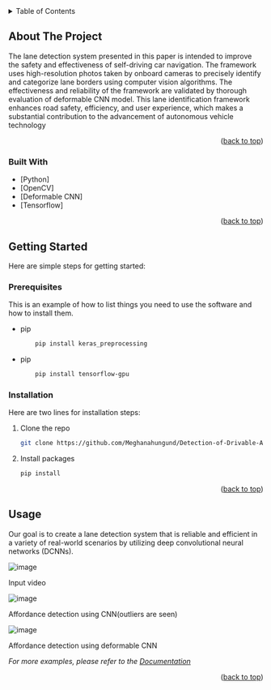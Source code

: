 <!-- TABLE OF CONTENTS -->
<details>
  <summary>Table of Contents</summary>
  <ol>
    <li>
      <a href="#about-the-project">About The Project</a>
      <ul>
        <li><a href="#built-with">Built With</a></li>
      </ul>
    </li>
    <li>
      <a href="#getting-started">Getting Started</a>
      <ul>
        <li><a href="#prerequisites">Prerequisites</a></li>
        <li><a href="#installation">Installation</a></li>
      </ul>
    </li>
    <li><a href="#usage">Usage</a></li>
    <li><a href="#roadmap">Roadmap</a></li>
    <li><a href="#contributing">Contributing</a></li>
    <li><a href="#license">License</a></li>
    <li><a href="#contact">Contact</a></li>
    <li><a href="#acknowledgments">Acknowledgments</a></li>
  </ol>
</details>



<!-- ABOUT THE PROJECT -->
## About The Project



The lane detection system presented in this paper is intended to improve the safety and
 effectiveness of self-driving car navigation. The framework uses high-resolution photos
 taken by onboard cameras to precisely identify and categorize lane borders using
 computer vision algorithms. 
The effectiveness and reliability of the framework are validated by thorough
 evaluation of deformable CNN model. This lane identification framework enhances road
 safety, efficiency, and user experience, which makes a substantial contribution to the
 advancement of autonomous vehicle technology

<p align="right">(<a href="#readme-top">back to top</a>)</p>



### Built With


* [Python]
* [OpenCV]
* [Deformable CNN]
* [Tensorflow]

<p align="right">(<a href="#readme-top">back to top</a>)</p>



<!-- GETTING STARTED -->
## Getting Started

Here are simple steps for getting started:



### Prerequisites

This is an example of how to list things you need to use the software and how to install them.
* pip
  ```sh
      pip install keras_preprocessing
  ```
* pip
  ```sh
      pip install tensorflow-gpu
  ```
  
### Installation
Here are two lines for installation steps:

1. Clone the repo
   ```sh
   git clone https://github.com/Meghanahungund/Detection-of-Drivable-Area---Deformable-CNN
   ```
2. Install  packages
   ```sh
   pip install
   ```


<p align="right">(<a href="#readme-top">back to top</a>)</p>



<!-- USAGE EXAMPLES -->
## Usage

Our goal is to create a lane detection system that is
reliable and efficient in a variety of real-world scenarios by utilizing deep convolutional
neural networks (DCNNs).

![image](https://github.com/user-attachments/assets/3d2ee9b0-0924-409a-a83b-9c21cf6ab37d)


Input video

![image](https://github.com/user-attachments/assets/010b7cad-ed58-459d-bf68-2dd0d22ca447)

Affordance detection using CNN(outliers are seen)



![image](https://github.com/user-attachments/assets/1936cb0e-00ad-45a5-bc38-bdcd09b51606)

Affordance detection using deformable CNN

_For more examples, please refer to the [Documentation](https://paperswithcode.com/method/deformable-convolution)_

<p align="right">(<a href="#readme-top">back to top</a>)</p>










